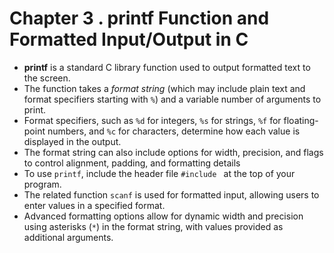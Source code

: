 # Chapter 3 . printf Function and Formatted Input/Output in C

- **printf** is a standard C library function used to output formatted text to the screen.
- The function takes a *format string* (which may include plain text and format specifiers starting with `%`) and a variable number of arguments to print.
- Format specifiers, such as `%d` for integers, `%s` for strings, `%f` for floating-point numbers, and `%c` for characters, determine how each value is displayed in the output.
- The format string can also include options for width, precision, and flags to control alignment, padding, and formatting details
- To use `printf`, include the header file `#include ` at the top of your program.
- The related function `scanf` is used for formatted input, allowing users to enter values in a specified format.
- Advanced formatting options allow for dynamic width and precision using asterisks (`*`) in the format string, with values provided as additional arguments.
